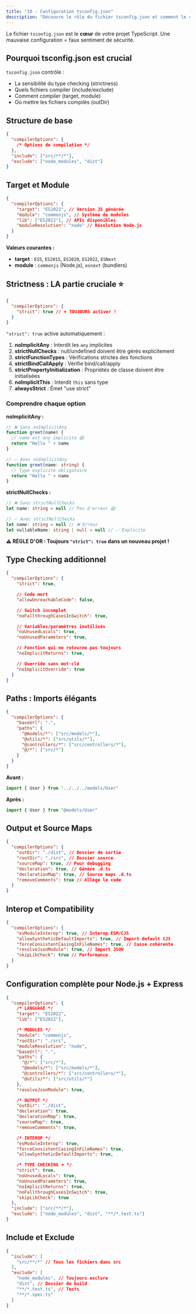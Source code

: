 ```yaml
---
title: "10 - Configuration tsconfig.json"
description: "Découvre le rôle du fichier tsconfig.json et comment le configurer pour compiler, optimiser et structurer ton projet TypeScript."
---
```


Le fichier `tsconfig.json` est le **cœur** de votre projet TypeScript. Une mauvaise configuration = faux sentiment de sécurité.

## Pourquoi tsconfig.json est crucial

`tsconfig.json` contrôle :

- La sensibilité du type checking (strictness)
- Quels fichiers compiler (include/exclude)
- Comment compiler (target, module)
- Où mettre les fichiers compilés (outDir)

## Structure de base

```json
{
  "compilerOptions": {
    /* Options de compilation */
  },
  "include": ["src/**/*"],
  "exclude": ["node_modules", "dist"]
}
```

## Target et Module

```json
{
  "compilerOptions": {
    "target": "ES2022", // Version JS générée
    "module": "commonjs", // Système de modules
    "lib": ["ES2022"], // APIs disponibles
    "moduleResolution": "node" // Résolution Node.js
  }
}
```

**Valeurs courantes :**

- **target** : `ES5`, `ES2015`, `ES2020`, `ES2022`, `ESNext`
- **module** : `commonjs` (Node.js), `esnext` (bundlers)

## Strictness : LA partie cruciale ⭐

```json
{
  "compilerOptions": {
    "strict": true // ⭐ TOUJOURS activer !
  }
}
```

`"strict": true` active automatiquement :

1. **noImplicitAny** : Interdit les `any` implicites
2. **strictNullChecks** : null/undefined doivent être gérés explicitement
3. **strictFunctionTypes** : Vérifications strictes des fonctions
4. **strictBindCallApply** : Vérifie bind/call/apply
5. **strictPropertyInitialization** : Propriétés de classe doivent être initialisées
6. **noImplicitThis** : Interdit `this` sans type
7. **alwaysStrict** : Émet "use strict"

### Comprendre chaque option

**noImplicitAny :**

```typescript
// ❌ Sans noImplicitAny
function greet(name) {
  // name est any implicite 😱
  return "Hello " + name
}

// ✅ Avec noImplicitAny
function greet(name: string) {
  // Type explicite obligatoire
  return "Hello " + name
}
```

**strictNullChecks :**

```typescript
// ❌ Sans strictNullChecks
let name: string = null // Pas d'erreur 😱

// ✅ Avec strictNullChecks
let name: string = null // ❌ Erreur
let nullableName: string | null = null // ✅ Explicite
```

**⚠️ RÈGLE D'OR : Toujours `"strict": true` dans un nouveau projet !**

## Type Checking additionnel

```json
{
  "compilerOptions": {
    "strict": true,

    // Code mort
    "allowUnreachableCode": false,

    // Switch incomplet
    "noFallthroughCasesInSwitch": true,

    // Variables/paramètres inutilisés
    "noUnusedLocals": true,
    "noUnusedParameters": true,

    // Fonction qui ne retourne pas toujours
    "noImplicitReturns": true,

    // Override sans mot-clé
    "noImplicitOverride": true
  }
}
```

## Paths : Imports élégants

```json
{
  "compilerOptions": {
    "baseUrl": ".",
    "paths": {
      "@models/*": ["src/models/*"],
      "@utils/*": ["src/utils/*"],
      "@controllers/*": ["src/controllers/*"],
      "@/*": ["src/*"]
    }
  }
}
```

**Avant :**

```typescript
import { User } from "../../../models/User"
```

**Après :**

```typescript
import { User } from "@models/User"
```

## Output et Source Maps

```json
{
  "compilerOptions": {
    "outDir": "./dist", // Dossier de sortie
    "rootDir": "./src", // Dossier source
    "sourceMap": true, // Pour debugging
    "declaration": true, // Génère .d.ts
    "declarationMap": true, // Source maps .d.ts
    "removeComments": true // Allège le code
  }
}
```

## Interop et Compatibility

```json
{
  "compilerOptions": {
    "esModuleInterop": true, // Interop ESM/CJS
    "allowSyntheticDefaultImports": true, // Import default CJS
    "forceConsistentCasingInFileNames": true, // Casse cohérente
    "resolveJsonModule": true, // Import JSON
    "skipLibCheck": true // Performance
  }
}
```

## Configuration complète pour Node.js + Express

```json
{
  "compilerOptions": {
    /* LANGUAGE */
    "target": "ES2022",
    "lib": ["ES2022"],

    /* MODULES */
    "module": "commonjs",
    "rootDir": "./src",
    "moduleResolution": "node",
    "baseUrl": ".",
    "paths": {
      "@/*": ["src/*"],
      "@models/*": ["src/models/*"],
      "@controllers/*": ["src/controllers/*"],
      "@utils/*": ["src/utils/*"]
    },
    "resolveJsonModule": true,

    /* OUTPUT */
    "outDir": "./dist",
    "declaration": true,
    "declarationMap": true,
    "sourceMap": true,
    "removeComments": true,

    /* INTEROP */
    "esModuleInterop": true,
    "forceConsistentCasingInFileNames": true,
    "allowSyntheticDefaultImports": true,

    /* TYPE CHECKING ⭐ */
    "strict": true,
    "noUnusedLocals": true,
    "noUnusedParameters": true,
    "noImplicitReturns": true,
    "noFallthroughCasesInSwitch": true,
    "skipLibCheck": true
  },
  "include": ["src/**/*"],
  "exclude": ["node_modules", "dist", "**/*.test.ts"]
}
```

## Include et Exclude

```json
{
  "include": [
    "src/**/*" // Tous les fichiers dans src
  ],
  "exclude": [
    "node_modules", // Toujours exclure
    "dist", // Dossier de build
    "**/*.test.ts", // Tests
    "**/*.spec.ts"
  ]
}
```
